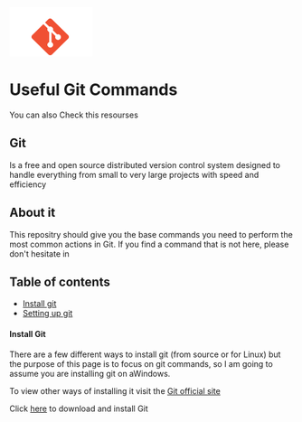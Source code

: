 ![Screenshot](screenshot1.png)


# Useful Git Commands
You can also Check this resourses 

## Git

Is a free and open source distributed version control system designed to handle everything from small to very large projects with speed and efficiency

## About it
This repositry  should give you the base commands you need to perform the most common actions in Git. If you find a command that is not here, please don't hesitate in 
 
## Table of contents

* [Install git](#install-git)
* [Setting up git](#setting-up-git)




#### Install Git

There are a few different ways to install git (from source or for Linux) but the purpose of this page is to focus on git commands, so I am going to assume you are installing git on aWindows.

To view other ways of installing it visit the [Git official site](http://git-scm.com/book/en/Getting-Started-Installing-Git)

Click [here](https://git-scm.com/downloads) to download and install Git
